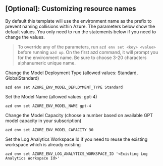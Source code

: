## [Optional]: Customizing resource names 

By default this template will use the environment name as the prefix to prevent naming collisions within Azure. The parameters below show the default values. You only need to run the statements below if you need to change the values. 


> To override any of the parameters, run `azd env set <key> <value>` before running `azd up`. On the first azd command, it will prompt you for the environment name. Be sure to choose 3-20 characters alphanumeric unique name. 

Change the Model Deployment Type (allowed values: Standard, GlobalStandard)

```shell
azd env set AZURE_ENV_MODEL_DEPLOYMENT_TYPE Standard
```

Set the Model Name (allowed values: gpt-4)

```shell
azd env set AZURE_ENV_MODEL_NAME gpt-4
```

Change the Model Capacity (choose a number based on available GPT model capacity in your subscription)

```shell
azd env set AZURE_ENV_MODEL_CAPACITY 30
```

Set the Log Analytics Workspace Id if you need to reuse the existing workspace which is already existing
```shell
azd env set AZURE_ENV_LOG_ANALYTICS_WORKSPACE_ID '<Existing Log Analytics Workspace Id>'
```
